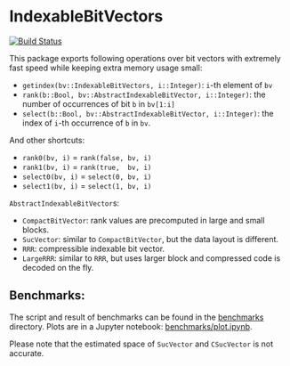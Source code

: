 # IndexableBitVectors

[![Build Status](https://travis-ci.org/bicycle1885/IndexableBitVectors.jl.svg?branch=master)](https://travis-ci.org/bicycle1885/IndexableBitVectors.jl)

This package exports following operations over bit vectors with extremely fast
speed while keeping extra memory usage small:

* `getindex(bv::IndexableBitVectors, i::Integer)`: `i`-th element of `bv`
* `rank(b::Bool, bv::AbstractIndexableBitVector, i::Integer)`: the number of occurrences of bit `b` in `bv[1:i]`
* `select(b::Bool, bv::AbstractIndexableBitVector, i::Integer)`: the index of `i`-th occurrence of `b` in `bv`.

And other shortcuts:

* `rank0(bv, i)` = `rank(false, bv, i)`
* `rank1(bv, i)` = `rank(true,  bv, i)`
* `select0(bv, i)` = `select(0, bv, i)`
* `select1(bv, i)` = `select(1, bv, i)`

`AbstractIndexableBitVector`s:

* `CompactBitVector`: rank values are precomputed in large and small blocks.
* `SucVector`: similar to `CompactBitVector`, but the data layout is different.
* `RRR`: compressible indexable bit vector.
* `LargeRRR`: similar to `RRR`, but uses larger block and compressed code is decoded on the fly.

## Benchmarks:

The script and result of benchmarks can be found in the [benchmarks](./benchmarks)
directory. Plots are in a Jupyter notebook: [benchmarks/plot.ipynb](./benchmarks/plot.ipynb).

Please note that the estimated space of `SucVector` and `CSucVector` is not
accurate.

